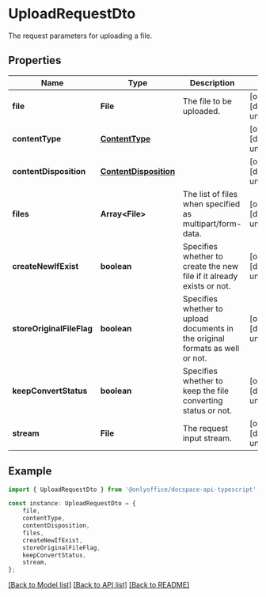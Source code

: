 # UploadRequestDto

The request parameters for uploading a file.

## Properties

Name | Type | Description | Notes
------------ | ------------- | ------------- | -------------
**file** | **File** | The file to be uploaded. | [optional] [default to undefined]
**contentType** | [**ContentType**](ContentType.md) |  | [optional] [default to undefined]
**contentDisposition** | [**ContentDisposition**](ContentDisposition.md) |  | [optional] [default to undefined]
**files** | **Array&lt;File&gt;** | The list of files when specified as multipart/form-data. | [optional] [default to undefined]
**createNewIfExist** | **boolean** | Specifies whether to create the new file if it already exists or not. | [optional] [default to undefined]
**storeOriginalFileFlag** | **boolean** | Specifies whether to upload documents in the original formats as well or not. | [optional] [default to undefined]
**keepConvertStatus** | **boolean** | Specifies whether to keep the file converting status or not. | [optional] [default to undefined]
**stream** | **File** | The request input stream. | [optional] [default to undefined]

## Example

```typescript
import { UploadRequestDto } from '@onlyoffice/docspace-api-typescript';

const instance: UploadRequestDto = {
    file,
    contentType,
    contentDisposition,
    files,
    createNewIfExist,
    storeOriginalFileFlag,
    keepConvertStatus,
    stream,
};
```

[[Back to Model list]](../README.md#documentation-for-models) [[Back to API list]](../README.md#documentation-for-api-endpoints) [[Back to README]](../README.md)

